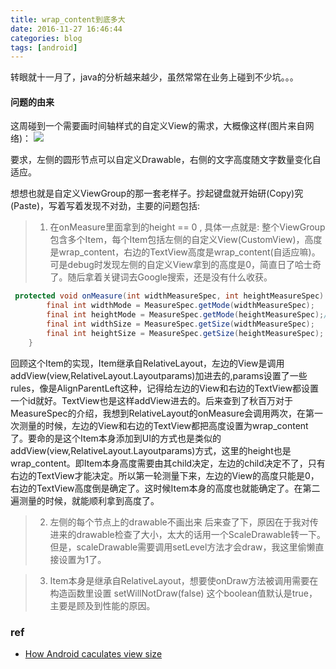 ```yaml
---
title: wrap_content到底多大
date: 2016-11-27 16:46:44
categories: blog
tags: [android]
---
```


转眼就十一月了，java的分析越来越少，虽然常常在业务上碰到不少坑。。。

#### 问题的由来
这周碰到一个需要画时间轴样式的自定义View的需求，大概像这样(图片来自网络)：
![](http://odzl05jxx.bkt.clouddn.com/timelineView.png)

要求，左侧的圆形节点可以自定义Drawable，右侧的文字高度随文字数量变化自适应。

想想也就是自定义ViewGroup的那一套老样子。抄起键盘就开始研(Copy)究(Paste)，写着写着发现不对劲，主要的问题包括: 

> 1. 在onMeasure里面拿到的height == 0 , 具体一点就是:
整个ViewGroup包含多个Item，每个Item包括左侧的自定义View(CustomView)，高度是wrap_content，右边的TextView高度是wrap_content(自适应嘛)。可是debug时发现左侧的自定义View拿到的高度是0，简直日了哈士奇了。随后拿着关键词去Google搜索，还是没有什么收获。


```java
 protected void onMeasure(int widthMeasureSpec, int heightMeasureSpec) {
        final int widthMode = MeasureSpec.getMode(widthMeasureSpec);
        final int heightMode = MeasureSpec.getMode(heightMeasureSpec);// 这里是UNSPECIFIED, 常规概念里wrap_content对应的应该是AT_MOST
        final int widthSize = MeasureSpec.getSize(widthMeasureSpec);
        final int heightSize = MeasureSpec.getSize(heightMeasureSpec); // 居然等于0
    }

```
回顾这个Item的实现，Item继承自RelativeLayout，左边的View是调用addView(view,RelativeLayout.Layoutparams)加进去的,params设置了一些rules，像是AlignParentLeft这种，记得给左边的View和右边的TextView都设置一个id就好。TextView也是这样addView进去的。后来查到了秋百万对于MeasureSpec的介绍，我想到RelativeLayout的onMeasure会调用两次，在第一次测量的时候，左边的View和右边的TextView都把高度设置为wrap_content了。要命的是这个Item本身添加到UI的方式也是类似的addView(view,RelativeLayout.Layoutparams)方式，这里的height也是wrap_content。即Item本身高度需要由其child决定，左边的child决定不了，只有右边的TextView才能决定。所以第一轮测量下来，左边的View的高度只能是0，右边的TextView高度倒是确定了。这时候Item本身的高度也就能确定了。在第二遍测量的时候，就能顺利拿到高度了。

> 2. 左侧的每个节点上的drawable不画出来
后来查了下，原因在于我对传进来的drawable检查了大小，太大的话用一个ScaleDrawable转一下。但是，scaleDrawable需要调用setLevel方法才会draw，我这里偷懒直接设置为1了。


> 3. Item本身是继承自RelativeLayout，想要使onDraw方法被调用需要在构造函数里设置
setWillNotDraw(false) 
这个boolean值默认是true，主要是顾及到性能的原因。



### ref 
- [How Android caculates view size](https://www.liaohuqiu.net/posts/how-does-android-caculate-the-size-of-child-view/)